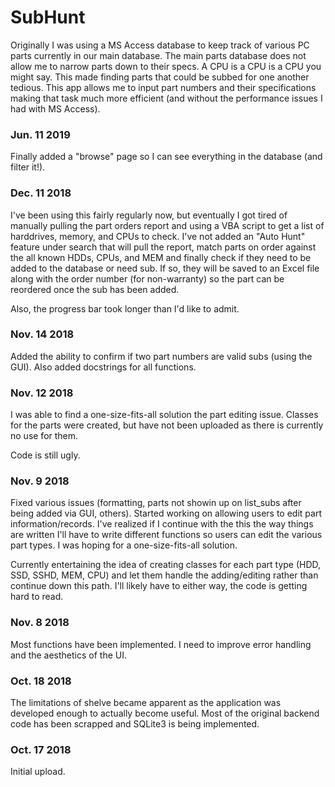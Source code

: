 # SubHunt

Originally I was using a MS Access database to keep track of various PC parts currently in our main database.  The main parts database does not allow me to narrow parts down to their specs.  A CPU is a CPU is a CPU you might say.  This made finding parts that could be subbed for one another tedious.  This app allows me to input part numbers and their specifications making that task much more efficient (and without the performance issues I had with MS Access).

### Jun. 11 2019
Finally added a "browse" page so I can see everything in the database (and filter it!).

### Dec. 11 2018
I've been using this fairly regularly now, but eventually I got tired of manually pulling the part orders report and using a VBA script to get a list of harddrives, memory, and CPUs to check.  I've not added an "Auto Hunt" feature under search that will pull the report, match parts on order against the all known HDDs, CPUs, and MEM and finally check if they need to be added to the database or need sub.  If so, they will be saved to an Excel file along with the order number (for non-warranty) so the part can be reordered once the sub has been added.

Also, the progress bar took longer than I'd like to admit.

### Nov. 14 2018
Added the ability to confirm if two part numbers are valid subs (using the GUI).  Also added docstrings for all functions.

### Nov. 12 2018
I was able to find a one-size-fits-all solution the part editing issue.  Classes for the parts were created, but have not been uploaded as there is currently no use for them.

Code is still ugly.

### Nov. 9 2018
Fixed various issues (formatting, parts not showin up on list_subs after being added via GUI, others).  Started working on allowing users to edit part information/records.  I've realized if I continue with the this the way things are written I'll have to write different functions so users can edit the various part types.  I was hoping for a one-size-fits-all solution.

Currently entertaining the idea of creating classes for each part type (HDD, SSD, SSHD, MEM, CPU) and let them handle the adding/editing rather than continue down this path.  I'll likely have to either way, the code is getting hard to read.

### Nov. 8 2018
Most functions have been implemented.  I need to improve error handling and the aesthetics of the UI.

### Oct. 18 2018
The limitations of shelve became apparent as the application was developed enough to actually become useful.  Most of the original backend code has been scrapped and SQLite3 is being implemented.

### Oct. 17 2018
Initial upload.
